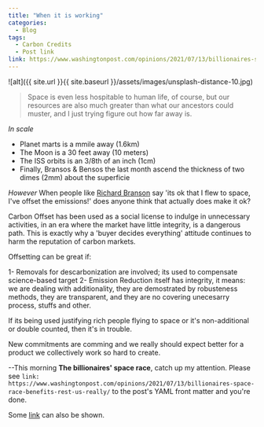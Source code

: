 ```yaml
---
title: "When it is working"
categories:
  - Blog
tags:
  - Carbon Credits
  - Post link
link: https://www.washingtonpost.com/opinions/2021/07/13/billionaires-space-race-benefits-rest-us-really/
---
```

![alt]({{ site.url }}{{ site.baseurl }}/assets/images/unsplash-distance-10.jpg)

> Space is even less hospitable to human life, of course, but our resources are also much greater than what our ancestors could muster, and I just trying figure out how far away is.

*In scale*  
- Planet marts is a mmile away (1.6km)  
- The Moon is a 30 feet away (10 meters)  
- The ISS orbits is an 3/8th of an inch (1cm)  
- Finally, Bransos & Bensos the last month ascend the thickness of two dimes (2mm) about the superficie

*However*
When people like [Richard Branson]() say 'its ok that I flew to space, I've offset the emissions!' does anyone think that actually does make it ok?

Carbon Offset has been used as a social license to indulge in unnecessary activities, in an era where the market have little integrity, is a dangerous path. This is exactly why a 'buyer decides everything' attitude continues to harm the reputation of carbon markets.

Offsetting can be great if:

1- Removals for descarbonization are involved;  its used to compensate science-based target
2- Emission Reduction itself has integrity, it means: we are dealing with additionality, they are demostrated by robusteness methods, they are transparent, and they are no covering unecesarry process, stuffs and other.


If its being used  justifying rich people flying to space or it's non-additional or double counted, then it's in trouble. 

New commitments are comming and we really should expect better for a product we collectively work so hard to create.

--This morning **The billionaires' space race**, catch up my attention. Please see `link: https://www.washingtonpost.com/opinions/2021/07/13/billionaires-space-race-benefits-rest-us-really/` to the post's YAML front matter and you're done.


Some [link](#) can also be shown.